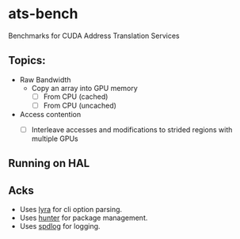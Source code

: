 # ats-bench

Benchmarks for CUDA Address Translation Services

## Topics:

* Raw Bandwidth
  * Copy an array into GPU memory
    - [ ] From CPU (cached)
    - [ ] From CPU (uncached)
* Access contention
  - [ ] Interleave accesses and modifications to strided regions with multiple GPUs


## Running on HAL


## Acks

* Uses [lyra](https://github.com/bfgroup/Lyra) for cli option parsing.
* Uses [hunter](https://github.com/ruslo/hunter) for package management.
* Uses [spdlog](https://github.com/gabime/spdlog) for logging.
